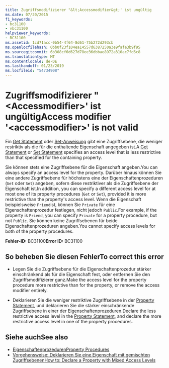 ```yaml
---
title: Zugriffsmodifizierer "&lt;Accessmodifier&gt;' ist ungültig
ms.date: 07/20/2015
f1_keywords:
- bc31100
- vbc31100
helpviewer_keywords:
- BC31100
ms.assetid: 1cd71acc-0b54-4f64-8d61-75b272d293cb
ms.openlocfilehash: 0bb0f23f104ea14557d6387250a3e9fafe3b9f95
ms.sourcegitcommit: 6b308cf6d627d78ee36dbbae8972a310ac7fd6c8
ms.translationtype: MT
ms.contentlocale: de-DE
ms.lasthandoff: 01/23/2019
ms.locfileid: "54734908"
---
```

# <a name="access-modifier-ltaccessmodifiergt-is-not-valid"></a><span data-ttu-id="f1b68-102">Zugriffsmodifizierer "&lt;Accessmodifier&gt;' ist ungültig</span><span class="sxs-lookup"><span data-stu-id="f1b68-102">Access modifier '&lt;accessmodifier&gt;' is not valid</span></span>
<span data-ttu-id="f1b68-103">Ein [Get Statement](../../visual-basic/language-reference/statements/get-statement.md) oder [Set-Anweisung](../../visual-basic/language-reference/statements/set-statement.md) gibt eine Zugriffsebene, die weniger restriktiv als die für die enthaltende Eigenschaft angegeben ist.</span><span class="sxs-lookup"><span data-stu-id="f1b68-103">A [Get Statement](../../visual-basic/language-reference/statements/get-statement.md) or [Set Statement](../../visual-basic/language-reference/statements/set-statement.md) specifies an access level that is less restrictive than that specified for the containing property.</span></span>  
  
 <span data-ttu-id="f1b68-104">Sie können stets eine Zugriffsebene für die Eigenschaft angeben.</span><span class="sxs-lookup"><span data-stu-id="f1b68-104">You can always specify an access level for the property.</span></span> <span data-ttu-id="f1b68-105">Darüber hinaus können Sie eine andere Zugriffsebene für höchstens eine der Eigenschaftenprozeduren (`Get` oder `Set`) angeben, sofern diese restriktiver als die Zugriffsebene der Eigenschaft ist.</span><span class="sxs-lookup"><span data-stu-id="f1b68-105">In addition, you can specify a different access level for at most one of its property procedures (`Get` or `Set`), provided it is more restrictive than the property's access level.</span></span> <span data-ttu-id="f1b68-106">Wenn die Eigenschaft beispielsweise `Friend`ist, können Sie `Private` für eine Eigenschaftenprozedur festlegen, nicht jedoch `Public`.</span><span class="sxs-lookup"><span data-stu-id="f1b68-106">For example, if the property is `Friend`, you can specify `Private` for a property procedure, but not `Public`.</span></span> <span data-ttu-id="f1b68-107">Sie können keine Zugriffsebenen für beide Eigenschaftenprozeduren angeben.</span><span class="sxs-lookup"><span data-stu-id="f1b68-107">You cannot specify access levels for both of the property procedures.</span></span>  
  
 <span data-ttu-id="f1b68-108">**Fehler-ID:** BC31100</span><span class="sxs-lookup"><span data-stu-id="f1b68-108">**Error ID:** BC31100</span></span>  
  
## <a name="to-correct-this-error"></a><span data-ttu-id="f1b68-109">So beheben Sie diesen Fehler</span><span class="sxs-lookup"><span data-stu-id="f1b68-109">To correct this error</span></span>  
  
-   <span data-ttu-id="f1b68-110">Legen Sie die Zugriffsebene für die Eigenschaftenprozedur stärker einschränkend als für die Eigenschaft fest, oder entfernen Sie den Zugriffsmodifizierer ganz.</span><span class="sxs-lookup"><span data-stu-id="f1b68-110">Make the access level for the property procedure more restrictive than for the property, or remove the access modifier entirely.</span></span>  
  
-   <span data-ttu-id="f1b68-111">Deklarieren Sie die weniger restriktive Zugriffsebene in der [Property Statement](../../visual-basic/language-reference/statements/property-statement.md), und deklarieren Sie die stärker einschränkende Zugriffsebene in einer der Eigenschaftenprozeduren.</span><span class="sxs-lookup"><span data-stu-id="f1b68-111">Declare the less restrictive access level in the [Property Statement](../../visual-basic/language-reference/statements/property-statement.md), and declare the more restrictive access level in one of the property procedures.</span></span>  
  
## <a name="see-also"></a><span data-ttu-id="f1b68-112">Siehe auch</span><span class="sxs-lookup"><span data-stu-id="f1b68-112">See also</span></span>
- [<span data-ttu-id="f1b68-113">Eigenschaftenprozeduren</span><span class="sxs-lookup"><span data-stu-id="f1b68-113">Property Procedures</span></span>](../../visual-basic/programming-guide/language-features/procedures/property-procedures.md)
- [<span data-ttu-id="f1b68-114">Vorgehensweise: Deklarieren Sie eine Eigenschaft mit gemischten Zugriffsebenen</span><span class="sxs-lookup"><span data-stu-id="f1b68-114">How to: Declare a Property with Mixed Access Levels</span></span>](../../visual-basic/programming-guide/language-features/procedures/how-to-declare-a-property-with-mixed-access-levels.md)

